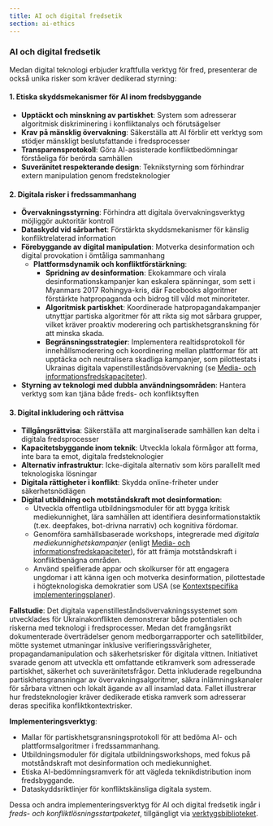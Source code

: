 ```yaml
---
title: AI och digital fredsetik
section: ai-ethics
---
```


### AI och digital fredsetik

Medan digital teknologi erbjuder kraftfulla verktyg för fred, presenterar de också unika risker som kräver dedikerad styrning:

#### 1. Etiska skyddsmekanismer för AI inom fredsbyggande
- **Upptäckt och minskning av partiskhet**: System som adresserar algoritmisk diskriminering i konfliktanalys och förutsägelser
- **Krav på mänsklig övervakning**: Säkerställa att AI förblir ett verktyg som stödjer mänskligt beslutsfattande i fredsprocesser
- **Transparensprotokoll**: Göra AI-assisterade konfliktbedömningar förståeliga för berörda samhällen
- **Suveränitet respekterande design**: Teknikstyrning som förhindrar extern manipulation genom fredsteknologier

#### 2. Digitala risker i fredssammanhang
- **Övervakningsstyrning**: Förhindra att digitala övervakningsverktyg möjliggör auktoritär kontroll
- **Dataskydd vid sårbarhet**: Förstärkta skyddsmekanismer för känslig konfliktrelaterad information
- **Förebyggande av digital manipulation**: Motverka desinformation och digital provokation i ömtåliga sammanhang
  - **Plattformsdynamik och konfliktförstärkning**:
    - **Spridning av desinformation**: Ekokammare och virala desinformationskampanjer kan eskalera spänningar, som sett i Myanmars 2017 Rohingya-kris, där Facebooks algoritmer förstärkte hatpropaganda och bidrog till våld mot minoriteter.
    - **Algoritmisk partiskhet**: Koordinerade hatpropagandakampanjer utnyttjar partiska algoritmer för att rikta sig mot sårbara grupper, vilket kräver proaktiv moderering och partiskhetsgranskning för att minska skada.
    - **Begränsningsstrategier**: Implementera realtidsprotokoll för innehållsmoderering och koordinering mellan plattformar för att upptäcka och neutralisera skadliga kampanjer, som pilottestats i Ukrainas digitala vapenstilleståndsövervakning (se [Media- och informationsfredskapaciteter](/frameworks/docs/implementation/peace#media-information)).
- **Styrning av teknologi med dubbla användningsområden**: Hantera verktyg som kan tjäna både freds- och konfliktsyften

#### 3. Digital inkludering och rättvisa
- **Tillgångsrättvisa**: Säkerställa att marginaliserade samhällen kan delta i digitala fredsprocesser
- **Kapacitetsbyggande inom teknik**: Utveckla lokala förmågor att forma, inte bara ta emot, digitala fredsteknologier
- **Alternativ infrastruktur**: Icke-digitala alternativ som körs parallellt med teknologiska lösningar
- **Digitala rättigheter i konflikt**: Skydda online-friheter under säkerhetsnödlägen
- **Digital utbildning och motståndskraft mot desinformation**:
  - Utveckla offentliga utbildningsmoduler för att bygga kritisk mediekunnighet, lära samhällen att identifiera desinformationstaktik (t.ex. deepfakes, bot-drivna narrativ) och kognitiva fördomar.
  - Genomföra samhällsbaserade workshops, integrerade med *digitala mediekunnighetskampanjer* (enligt [Media- och informationsfredskapaciteter](/frameworks/docs/implementation/peace#media-information)), för att främja motståndskraft i konfliktbenägna områden.
  - Använd spelifierade appar och skolkurser för att engagera ungdomar i att känna igen och motverka desinformation, pilottestade i högteknologiska demokratier som USA (se [Kontextspecifika implementeringsplaner](/frameworks/docs/implementation/peace#context-specific-roadmaps)).

**Fallstudie**: Det digitala vapenstilleståndsövervakningssystemet som utvecklades för Ukrainakonflikten demonstrerar både potentialen och riskerna med teknologi i fredsprocesser. Medan det framgångsrikt dokumenterade överträdelser genom medborgarrapporter och satellitbilder, mötte systemet utmaningar inklusive verifieringssvårigheter, propagandamanipulation och säkerhetsrisker för digitala vittnen. Initiativet svarade genom att utveckla ett omfattande etikramverk som adresserade partiskhet, säkerhet och suveränitetsfrågor. Detta inkluderade regelbundna partiskhetsgransningar av övervakningsalgoritmer, säkra inlämningskanaler för sårbara vittnen och lokalt ägande av all insamlad data. Fallet illustrerar hur fredsteknologier kräver dedikerade etiska ramverk som adresserar deras specifika konfliktkontextrisker.

**Implementeringsverktyg**:
- Mallar för partiskhetsgransningsprotokoll för att bedöma AI- och plattformsalgoritmer i fredssammanhang.
- Utbildningsmoduler för digitala utbildningsworkshops, med fokus på motståndskraft mot desinformation och mediekunnighet.
- Etiska AI-bedömningsramverk för att vägleda teknikdistribution inom fredsbyggande.
- Dataskyddsriktlinjer för konfliktskänsliga digitala system.

Dessa och andra implementeringsverktyg för AI och digital fredsetik ingår i *freds- och konfliktlösningsstartpaketet*, tillgängligt via [verktygsbiblioteket](/frameworks/tools/peace).
